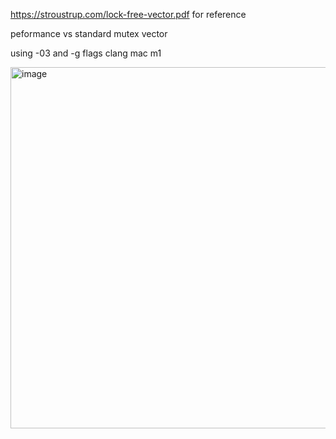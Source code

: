 https://stroustrup.com/lock-free-vector.pdf for reference 

peformance vs standard mutex vector

using -03 and -g flags clang mac m1 


<img width="578" alt="image" src="https://github.com/user-attachments/assets/d1bbc40e-1b03-43c2-9a2f-01b21e57b78c" />






